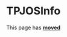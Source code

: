 # TPJOSInfo #

This page has [**moved**](https://lib-docs.delphidabbler.com/SysInfo/5/API/TPJOSInfo)
